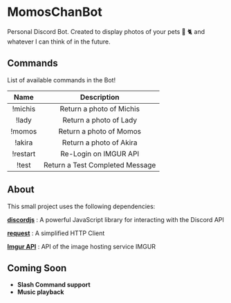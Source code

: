 # MomosChanBot
Personal Discord Bot. Created to display photos of your pets :poodle: :cat2: and whatever I can think of in the future.

## Commands
List of available commands in the Bot!

|   Name   	|           Description           	|
|:--------:	|:-------------------------------:	|
|  !michis 	|     Return a photo of Michis    	|
|   !lady  	|      Return a photo of Lady     	|
|  !momos  	|     Return a photo of Momos     	|
|  !akira  	|     Return a photo of Akira     	|
| !restart 	|      Re-Login on IMGUR API      	|
|   !test  	| Return a Test Completed Message 	|

## About
This small project uses the following dependencies:

**[discordjs](https://github.com/discordjs/discord.js)** : A powerful JavaScript library for interacting with the Discord API

**[request](https://github.com/request/request)** : A simplified HTTP Client

**[Imgur API](https://apidocs.imgur.com/)** : API of the image hosting service IMGUR

## Coming Soon

* **Slash Command support**
* **Music playback**

